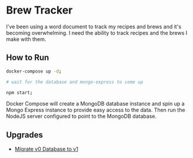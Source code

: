 # Brew Tracker

I've been using a word document to track my recipes and brews and it's becoming overwhelming. I need the ability to track recipes and the brews I make with them.

## How to Run

```bash
docker-compose up -d;

# wait for the database and mongo-express to come up

npm start;
```

Docker Compose will create a MongoDB database instance and spin up a Mongo Express instance to provide easy access to the data. Then run the NodeJS server configured to point to the MongoDB database.

## Upgrades

- [Migrate v0 Database to v1](tools/migrate-db-v0-to-v1/readme.md)

